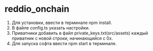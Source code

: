 # reddio_onchain
1. Для установки, ввести в терминале npm install.
2. В файле config.ts указать настройки.
3. Приватники добавить в файл private_keys.txt(src/assets) каждый приватник с новой строки, начинающийся с 0x.
4. Для запуска софта ввести npm start в терминале.
